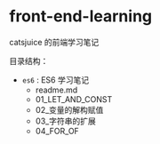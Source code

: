 # front-end-learning
catsjuice 的前端学习笔记

目录结构：

- `es6` : ES6 学习笔记
    - readme.md
    - 01_LET_AND_CONST
    - 02_变量的解构赋值
    - 03_字符串的扩展
    - 04_FOR_OF